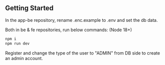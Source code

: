 ## Getting Started

In the app-be repository, rename .enc.example to .env and set the db data.

Both in be & fe repositories, run below commands: (Node 18+)

```bash
npm i
npm run dev
```

Register and change the type of the user to "ADMIN" from DB side to create an admin account.